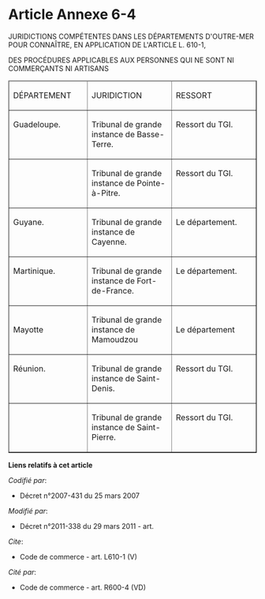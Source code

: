 # Article Annexe 6-4

JURIDICTIONS COMPÉTENTES DANS LES DÉPARTEMENTS D'OUTRE-MER POUR CONNAÎTRE, EN APPLICATION DE L'ARTICLE L. 610-1, 

DES PROCÉDURES APPLICABLES AUX PERSONNES QUI NE SONT NI COMMERÇANTS NI ARTISANS 

<table cellspacing="1" cellpadding="0" width="740" align="center" border="1">
  <thead>
    <tr>
      <td width="143">

DÉPARTEMENT 

</td>
      <td width="156">

JURIDICTION 

</td>
      <td width="156">

RESSORT 

</td>
    </tr>
  </thead>
  <tbody>
    <tr>
      <td valign="top">

Guadeloupe. 

</td>
      <td valign="top">

Tribunal de grande instance de Basse-Terre. 

</td>
      <td valign="top">

Ressort du TGI. 

</td>
    </tr>
    <tr>
      <td valign="top">
      </td><td valign="top">

Tribunal de grande instance de Pointe-à-Pitre. 

</td>
      <td valign="top">

Ressort du TGI. 

</td>
    </tr>
    <tr>
      <td valign="top">

Guyane. 

</td>
      <td valign="top">

Tribunal de grande instance de Cayenne. 

</td>
      <td valign="top">

Le département. 

</td>
    </tr>
    <tr>
      <td valign="top">

Martinique. 

</td>
      <td valign="top">

Tribunal de grande instance de Fort-de-France. 

</td>
      <td valign="top">

Le département. 

</td>
    </tr>
    <tr>
      <td>

Mayotte 

</td>
      <td>

Tribunal de grande instance de Mamoudzou 

</td>
      <td>

Le département 

</td>
    </tr>
    <tr>
      <td valign="top">

Réunion. 

</td>
      <td valign="top">

Tribunal de grande instance de Saint-Denis. 

</td>
      <td valign="top">

Ressort du TGI. 

</td>
    </tr>
    <tr>
      <td valign="top">
      </td><td valign="top">

Tribunal de grande instance de Saint-Pierre. 

</td>
      <td valign="top">

Ressort du TGI.

</td>
    </tr>
  </tbody>
</table>

**Liens relatifs à cet article**

_Codifié par_:

  - Décret n°2007-431 du 25 mars 2007

_Modifié par_:

  - Décret n°2011-338 du 29 mars 2011 - art.

_Cite_:

  - Code de commerce - art. L610-1 (V)

_Cité par_:

  - Code de commerce - art. R600-4 (VD)
